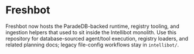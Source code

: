 # Freshbot

Freshbot now hosts the ParadeDB-backed runtime, registry tooling, and ingestion helpers that used to sit inside the Intellibot monolith. Use this repository for database-sourced agent/tool execution, registry loaders, and related planning docs; legacy file-config workflows stay in `intellibot/`.
